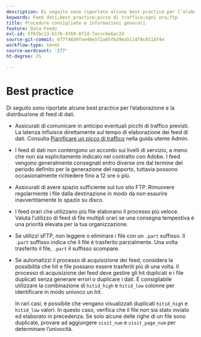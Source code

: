 ```yaml
---
description: Di seguito sono riportate alcune best practice per l’elaborazione e la distribuzione di feed di dati.
keywords: Feed dati;best practice;picco di traffico;ogni ora;ftp
title: Procedure consigliate e informazioni generali
feature: Data Feeds
exl-id: 5f6fbc13-b176-4f69-8f2d-7accc6e6ac2d
source-git-commit: 6f7f46b0fee46e572a65f639ea511478c0118f4e
workflow-type: tm+mt
source-wordcount: '277'
ht-degree: 2%

---
```


# Best practice

Di seguito sono riportate alcune best practice per l’elaborazione e la distribuzione di feed di dati.

* Assicurati di comunicare in anticipo eventuali picchi di traffico previsti. La latenza influisce direttamente sul tempo di elaborazione dei feed di dati. Consulta [Pianificare un picco di traffico](/help/admin/admin/c-manage-report-suites/c-edit-report-suites/c-traffic-management/t-traffic-schedule-spike.md) nella guida utente Admin.

* I feed di dati non contengono un accordo sui livelli di servizio, a meno che non sia esplicitamente indicato nel contratto con Adobe. I feed vengono generalmente consegnati entro diverse ore dal termine del periodo definito per la generazione del rapporto, tuttavia possono occasionalmente richiedere fino a 12 ore o più.

* Assicurati di avere spazio sufficiente sul tuo sito FTP. Rimuovere regolarmente i file dalla destinazione in modo da non esaurire inavvertitamente lo spazio su disco.

* I feed orari che utilizzano più file elaborano il processo più veloce. Valuta l’utilizzo di feed di file multipli orari se una consegna tempestiva è una priorità elevata per la tua organizzazione.

* Se utilizzi sFTP, non leggere o eliminare i file con un `.part` suffisso. Il `.part` suffisso indica che il file è trasferito parzialmente. Una volta trasferito il file, `.part` il suffisso scompare.

* Se automatizzi il processo di acquisizione dei feed, considera la possibilità che hit e file possano essere trasferiti più di una volta. Il processo di acquisizione dei feed deve gestire gli hit duplicati e i file duplicati senza generare errori o duplicare i dati. È consigliabile utilizzare la combinazione di `hitid_high` e `hitid_low` colonne per identificare in modo univoco un hit.

   In rari casi, è possibile che vengano visualizzati duplicati `hitid_high` e `hitid_low` valori. In questo caso, verifica che il file non sia stato inviato ed elaborato in precedenza. Se solo alcune delle righe di un file sono duplicate, provare ad aggiungere `visit_num` e `visit_page_num` per determinare l’univocità.
